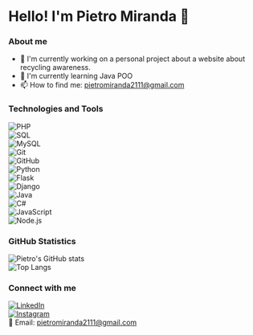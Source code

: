 # Hello! I'm Pietro Miranda 👋

### About me  
- 🔭 I'm currently working on a personal project about a website about recycling awareness.  
- 🌱 I'm currently learning Java POO  
- 📫 How to find me: pietromiranda2111@gmail.com  

### Technologies and Tools  
![PHP](https://img.shields.io/badge/-PHP-777BB4?style=flat-square&logo=php&logoColor=white)  
![SQL](https://img.shields.io/badge/-SQL-4479A1?style=flat-square&logo=sql&logoColor=white)  
![MySQL](https://img.shields.io/badge/-MySQL-4479A1?style=flat-square&logo=mysql&logoColor=white)  
![Git](https://img.shields.io/badge/-Git-F05032?style=flat-square&logo=git&logoColor=white)  
![GitHub](https://img.shields.io/badge/-GitHub-181717?style=flat-square&logo=github&logoColor=white)  
![Python](https://img.shields.io/badge/-Python-3776AB?style=flat-square&logo=python&logoColor=white)  
![Flask](https://img.shields.io/badge/-Flask-000000?style=flat-square&logo=flask&logoColor=white)  
![Django](https://img.shields.io/badge/-Django-092E20?style=flat-square&logo=django&logoColor=white)  
![Java](https://img.shields.io/badge/-Java-007396?style=flat-square&logo=java&logoColor=white)  
![C#](https://img.shields.io/badge/-C%23-239120?style=flat-square&logo=c-sharp&logoColor=white)  
![JavaScript](https://img.shields.io/badge/-JavaScript-F7DF1E?style=flat-square&logo=javascript&logoColor=black)  
![Node.js](https://img.shields.io/badge/-Node.js-339933?style=flat-square&logo=node.js&logoColor=white)  

### GitHub Statistics  
![Pietro's GitHub stats](https://github-readme-stats.vercel.app/api?username=pietros133&show_icons=true&theme=radical)  
![Top Langs](https://github-readme-stats.vercel.app/api/top-langs/?username=pietros133&layout=compact&theme=radical)  

### Connect with me  
[![LinkedIn](https://img.shields.io/badge/-LinkedIn-blue?style=flat-square&logo=LinkedIn&logoColor=white)](https://www.linkedin.com/in/seu-perfil/)  
[![Instagram](https://img.shields.io/badge/-Instagram-E4405F?style=flat-square&logo=Instagram&logoColor=white)](https://instagram.com/seu-usuario)  
📧 Email: [pietromiranda2111@gmail.com](mailto:pietromiranda2111@gmail.com)
